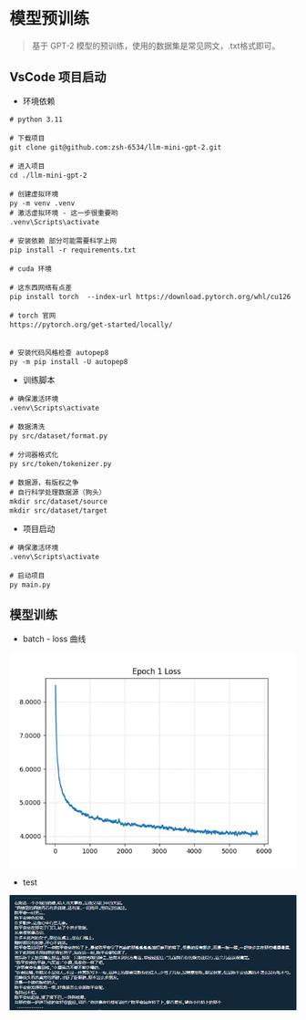 # 模型预训练

> 基于 GPT-2 模型的预训练，使用的数据集是常见网文，.txt格式即可。

## VsCode 项目启动

* 环境依赖

```shell
# python 3.11

# 下载项目
git clone git@github.com:zsh-6534/llm-mini-gpt-2.git

# 进入项目
cd ./llm-mini-gpt-2

# 创建虚拟环境
py -m venv .venv
# 激活虚拟环境 - 这一步很重要哟
.venv\Scripts\activate

# 安装依赖 部分可能需要科学上网
pip install -r requirements.txt

# cuda 环境

# 这东西网络有点差
pip install torch  --index-url https://download.pytorch.org/whl/cu126

# torch 官网
https://pytorch.org/get-started/locally/


# 安装代码风格检查 autopep8
py -m pip install -U autopep8
```

* 训练脚本

```shell
# 确保激活环境
.venv\Scripts\activate

# 数据清洗
py src/dataset/format.py

# 分词器格式化 
py src/token/tokenizer.py

# 数据源，有版权之争
# 自行科学处理数据源（狗头）
mkdir src/dataset/source
mkdir src/dataset/target
```

* 项目启动

```shell
# 确保激活环境
.venv\Scripts\activate

# 启动项目
py main.py
```

## 模型训练

* batch - loss 曲线

![](src/train/小说-1.png)

* test

![](src/train/result.jpg)
